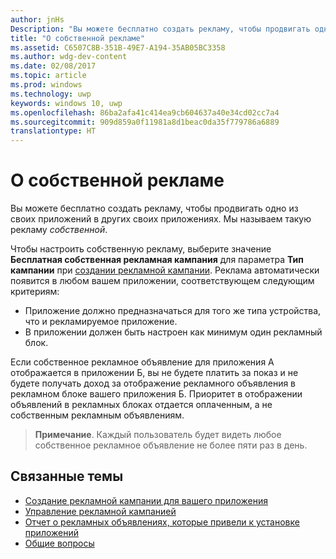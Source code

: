 ```yaml
---
author: jnHs
Description: "Вы можете бесплатно создать рекламу, чтобы продвигать одно из своих приложений в других своих приложениях. Мы называем такую рекламу собственной."
title: "О собственной рекламе"
ms.assetid: C6507C8B-351B-49E7-A194-35AB05BC3358
ms.author: wdg-dev-content
ms.date: 02/08/2017
ms.topic: article
ms.prod: windows
ms.technology: uwp
keywords: windows 10, uwp
ms.openlocfilehash: 86ba2afa41c414ea9cb604637a40e34cd02cc7a4
ms.sourcegitcommit: 909d859a0f11981a8d1beac0da35f779786a6889
translationtype: HT
---
```

# <a name="about-house-ads"></a>О собственной рекламе


Вы можете бесплатно создать рекламу, чтобы продвигать одно из своих приложений в других своих приложениях. Мы называем такую рекламу *собственной*.

Чтобы настроить собственную рекламу, выберите значение **Бесплатная собственная рекламная кампания** для параметра **Тип кампании** при [создании рекламной кампании](create-an-ad-campaign-for-your-app.md). Реклама автоматически появится в любом вашем приложении, соответствующем следующим критериям:

-   Приложение должно предназначаться для того же типа устройства, что и рекламируемое приложение.
-   В приложении должен быть настроен как минимум один рекламный блок.

Если собственное рекламное объявление для приложения А отображается в приложении Б, вы не будете платить за показ и не будете получать доход за отображение рекламного объявления в рекламном блоке вашего приложения Б. Приоритет в отображении объявлений в рекламных блоках отдается оплаченным, а не собственным рекламным объявлениям.

> **Примечание**. Каждый пользователь будет видеть любое собственное рекламное объявление не более пяти раз в день.

 

## <a name="related-topics"></a>Связанные темы


* [Создание рекламной кампании для вашего приложения](create-an-ad-campaign-for-your-app.md)
* [Управление рекламной кампанией](managing-your-ad-campaign.md)
* [Отчет о рекламных объявлениях, которые привели к установке приложений](app-install-ads-reports.md)
* [Общие вопросы](common-questions.md)


